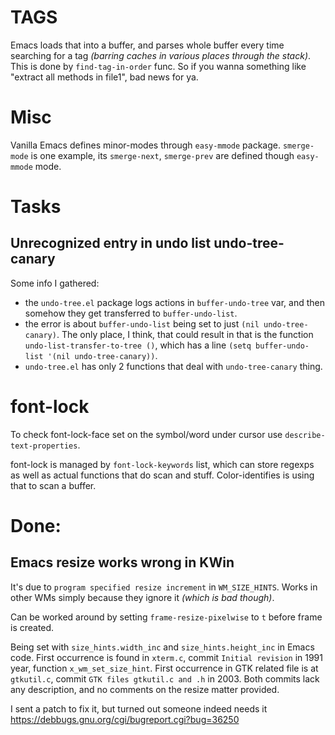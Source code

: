 # TAGS

Emacs loads that into a buffer, and parses whole buffer every time searching for a tag *(barring caches in various places through the stack)*. This is done by `find-tag-in-order` func. So if you wanna something like "extract all methods in file1", bad news for ya.

# Misc

Vanilla Emacs defines minor-modes through `easy-mmode` package. `smerge-mode` is one example, its `smerge-next`, `smerge-prev` are defined though `easy-mmode` mode.

# Tasks

## Unrecognized entry in undo list undo-tree-canary

Some info I gathered:

* the `undo-tree.el` package logs actions in `buffer-undo-tree` var, and then somehow they get transferred to `buffer-undo-list`.
* the error is about `buffer-undo-list` being set to just `(nil undo-tree-canary)`. The only place, I think, that could result in that is the function `undo-list-transfer-to-tree ()`, which has a line `(setq buffer-undo-list '(nil undo-tree-canary))`.
* `undo-tree.el` has only 2 functions that deal with `undo-tree-canary` thing.

# font-lock

To check font-lock-face set on the symbol/word under cursor use `describe-text-properties`.

font-lock is managed by `font-lock-keywords` list, which can store regexps as well as actual functions that do scan and stuff. Color-identifies is using that to scan a buffer.

# Done:

## Emacs resize works wrong in KWin

It's due to `program specified resize increment` in `WM_SIZE_HINTS`. Works in other WMs simply because they ignore it *(which is bad though)*.

Can be worked around by setting `frame-resize-pixelwise` to `t` before frame is created.

Being set with `size_hints.width_inc` and `size_hints.height_inc` in Emacs code. First occurrence is found in `xterm.c`, commit `Initial revision` in 1991 year, function `x_wm_set_size_hint`. First occurrence in GTK related file is at `gtkutil.c`, commit `GTK files gtkutil.c and .h` in 2003. Both commits lack any description, and no comments on the resize matter provided.

I sent a patch to fix it, but turned out someone indeed needs it https://debbugs.gnu.org/cgi/bugreport.cgi?bug=36250
